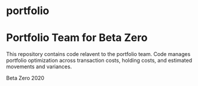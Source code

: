 # portfolio

# Portfolio Team for Beta Zero

This repository contains code relavent to the portfolio team. Code manages portfolio optimization across
transaction costs, holding costs, and estimated movements and variances.


Beta Zero 2020
